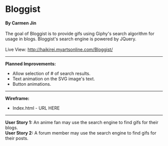 # Bloggist
<b>By Carmen Jin</b><br><br>
The goal of Bloggist is to provide gifs using Giphy's search algorithm for usage in blogs.
Bloggist's search engine is powered by JQuery.<br><br>
Live View: http://haikirei.myartsonline.com/Bloggist/
<hr>
<b>Planned Improvements:</b><br>
<ul><li>Allow selection of # of search results.
<li>Text animation on the SVG image's text.
<li>Button animations.
</ul>
<hr>
  <b>Wireframe:</b>
  <ul><li>Index.html - URL HERE</ul>
<hr>
  <b>User Story 1:</b> An anime fan may use the search engine to find gifs for their blogs.<br>
  <b>User Story 2:</b> A forum member may use the search engine to find gifs for their posts.<br>

